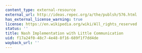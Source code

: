 ```yaml
---
content_type: external-resource
external_url: http://ideas.repec.org/a/the/publsh/576.html
has_external_license_warning: true
license: https://en.wikipedia.org/wiki/All_rights_reserved
status: ''
title: Nash Implementation with Little Communication
uid: f17a24f0-48c7-4e48-8f16-689f1f7dd4de
wayback_url: ''
---
```

